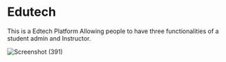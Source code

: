 # Edutech
This is a Edtech Platform Allowing people to have three functionalities of a student admin and Instructor.

![Screenshot (391)](https://github.com/EkanshGupta-02/Edutech/assets/76432963/a90793f7-0e7b-416d-a936-87d290b36556)
